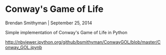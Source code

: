 # Conway's Game of Life

Brendan Smithyman | September 25, 2014

Simple implementation of Conway's Game of Life in Python

http://nbviewer.ipython.org/github/bsmithyman/ConwayGOL/blob/master/Conway_GOL.ipynb

